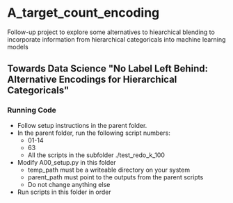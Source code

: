 # A_target_count_encoding
Follow-up project to explore some alternatives to hiearchical blending to incorporate information from hierarchical categoricals into machine learning models

## Towards Data Science "No Label Left Behind: Alternative Encodings for Hierarchical Categoricals"

### Running Code

* Follow setup instructions in the parent folder.  
* In the parent folder, run the following script numbers:
  * 01-14
  * 63
  * All the scripts in the subfolder ./test_redo_k_100 
* Modify A00_setup.py in this folder
  * temp_path must be a writeable directory on your system
  * parent_path must point to the outputs from the parent scripts
  * Do not change anything else
* Run scripts in this folder in order


